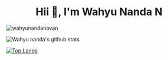 <h1 align="center" >Hii 👋, I'm Wahyu Nanda N</h1>
<!-- <img align="right" alt="cahcoding" width="400" src="https://cdn.dribbble.com/users/1059583/screenshots/4171367/coding-freak.gif"/>
 -->

<p align="left"> <img src="https://komarev.com/ghpvc/?username=wahyunandanovan&label=Profile%20views&color=0e75b6&style=flat" alt="wahyunandanovan" /> </p>


![Wahyu nanda's github stats](https://github-readme-stats.vercel.app/api?username=wahyunandanovan&show_icons=true&theme=flag-india&count_private=true)


[![Top Langs](https://github-readme-stats.vercel.app/api/top-langs/?username=wahyunandanovan&layout=compact)](https://github.com/anuraghazra/github-readme-stats)
